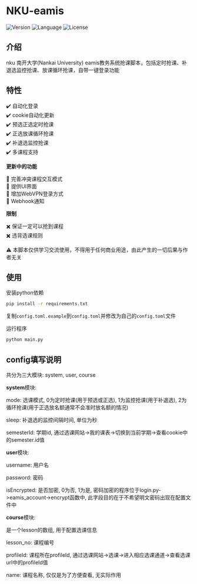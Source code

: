 # NKU-eamis
![Version](https://img.shields.io/badge/Version-5.0.1-blue.svg) ![Language](https://img.shields.io/badge/Language-Python3-red.svg) ![License](https://img.shields.io/badge/License-AGPL--3.0-yellow.svg)

## 介绍

nku 南开大学(Nankai University) eamis教务系统抢课脚本，包括定时抢课、补退选监控抢课、放课循环抢课，自带一键登录功能

## 特性

:heavy_check_mark: 自动化登录\
:heavy_check_mark: cookie自动化更新\
:heavy_check_mark: 预选正选定时抢课\
:heavy_check_mark: 正选放课循环抢课\
:heavy_check_mark: 补退选监控抢课\
:heavy_check_mark: 多课程支持

**更新中的功能**

:construction: 完善冲突课程交互模式\
:construction: 提供UI界面\
:construction: 增加WebVPN登录方式\
:construction: Webhook通知

**限制**

:heavy_multiplication_x: 保证一定可以抢到课程\
:heavy_multiplication_x: 违背选课规则

:warning: 本脚本仅供学习交流使用，不得用于任何商业用途，由此产生的一切后果与作者无关

## 使用

安装python依赖

```bash
pip install -r requirements.txt
```

复制`config.toml.example`到`config.toml`并修改为自己的`config.toml`文件

运行程序

```bash
python main.py
```

## config填写说明

共分为三大模块: system, user, course

**system**模块:

mode: 选课模式, 0为定时抢课(用于预选或正选), 1为监控抢课(用于补退选), 2为循环抢课(用于正选放名额通常不会准时放名额的情况)

sleep: 补退选的监控间隔时间, 单位为秒

semesterId: 学期id, 通过选课网站->我的课表->切换到当前学期->查看cookie中的semester.id值

**user**模块:

username: 用户名

password: 密码

isEncrypted: 是否加密, 0为否, 1为是, 密码加密的程序位于login.py->eamis_account->encrypt函数中, 此字段目的在于不希望明文密码出现在配置文件中

**course**模块:

是一个lesson的数组, 用于配置选课信息

lesson_no: 课程编号

profileId: 课程所在profileId, 通过选课网站->选课->进入相应选课通道->查看选课url中的profileId值

name: 课程名称, 仅仅是为了方便查看, 无实际作用